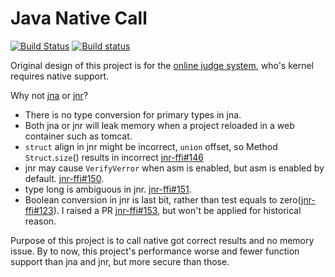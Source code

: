 # Java Native Call
[![Build Status](https://travis-ci.org/java-native-call/jnc-build.svg?branch=master)](https://travis-ci.org/java-native-call/jnc-build)
[![Build status](https://ci.appveyor.com/api/projects/status/github/java-native-call/jnc-build?svg=true)](https://ci.appveyor.com/project/zhanhb/jnc-build)

Original design of this project is for the [online judge system](https://github.com/zjnu-acm/judge), who's kernel requires native support.

Why not [jna](https://github.com/java-native-access/jna) or [jnr](https://github.com/jnr/jnr-ffi)?
- There is no type conversion for primary types in jna.
- Both jna or jnr will leak memory when a project reloaded in a web container such as tomcat.
- `struct` align in jnr might be incorrect, `union` offset, so Method `Struct`.`size`() results in incorrect [jnr-ffi#146](https://github.com/jnr/jnr-ffi/issues/146)
- jnr may cause `VerifyVerror` when asm is enabled, but asm is enabled by default. [jnr-ffi#150](https://github.com/jnr/jnr-ffi/issues/150).
- type long is ambiguous in jnr. [jnr-ffi#151](https://github.com/jnr/jnr-ffi/issues/151).
- Boolean conversion in jnr is last bit, rather than test equals to zero([jnr-ffi#123](https://github.com/jnr/jnr-ffi/issues/123)). I raised a PR [jnr-ffi#153](https://github.com/jnr/jnr-ffi/pull/153/files), but won't be applied for historical reason.

Purpose of this project is to call native got correct results and no memory issue. By to now, this project's performance worse and fewer function support than jna and jnr, but more secure than those.
